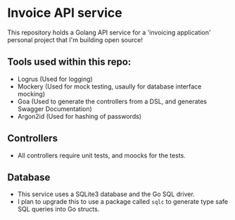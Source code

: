 # Invoice API service

This repository holds a Golang API service for a 'invoicing application' personal project that I'm building open source!

## Tools used within this repo:
  - Logrus (Used for logging)
  - Mockery (Used for mock testing, usaully for database interface mocking)
  - Goa (Used to generate the controllers from a DSL, and generates Swagger Documentation)
  - Argon2id (Used for hashing of passwords)

## Controllers
  - All controllers require unit tests, and moocks for the tests. 

## Database 
  - This service uses a SQLite3 database and the Go SQL driver. 
  - I plan to upgrade this to use a package called `sqlc` to generate type safe SQL queries into Go structs.
